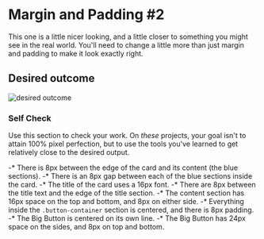 # Margin and Padding #2

This one is a little nicer looking, and a little closer to something you might see in the real world. You'll need to change a little more than just margin and padding to make it look exactly right.

## Desired outcome
![desired outcome](./desired-outcome.png)

### Self Check
Use this section to check your work. On _these_ projects, your goal isn't to attain 100% pixel perfection, but to use the tools you've learned to get relatively close to the desired output.

-* There is 8px between the edge of the card and its content (the blue sections).
-* There is an 8px gap between each of the blue sections inside the card.
-* The title of the card uses a 16px font.
-* There are 8px between the title text and the edge of the title section.
-* The content section has 16px space on the top and bottom, and 8px on either side.
-* Everything inside the `.button-container` section is centered, and there is 8px padding.
-* The Big Button is centered on its own line. 
-* The Big Button has 24px space on the sides, and 8px on top and bottom.
